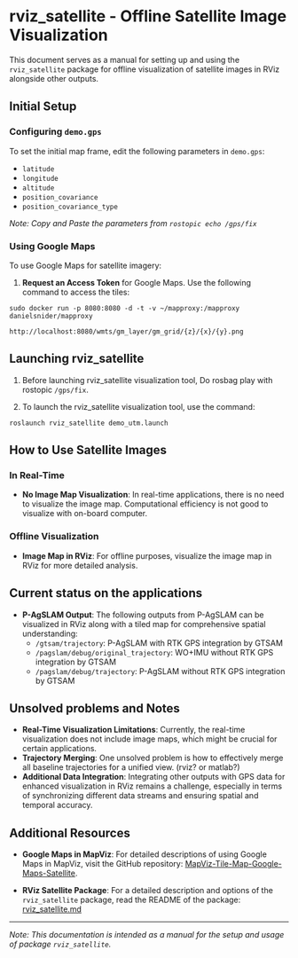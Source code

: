 # rviz_satellite - Offline Satellite Image Visualization

This document serves as a manual for setting up and using the `rviz_satellite` package for offline visualization of satellite images in RViz alongside other outputs.


## Initial Setup

### Configuring `demo.gps`
To set the initial map frame, edit the following parameters in `demo.gps`:
- `latitude`
- `longitude`
- `altitude`
- `position_covariance`
- `position_covariance_type`

*Note: Copy and Paste the parameters from `rostopic echo /gps/fix`*

### Using Google Maps
To use Google Maps for satellite imagery:
1. **Request an Access Token** for Google Maps. Use the following command to access the tiles:
```
sudo docker run -p 8080:8080 -d -t -v ~/mapproxy:/mapproxy danielsnider/mapproxy
```
```
http://localhost:8080/wmts/gm_layer/gm_grid/{z}/{x}/{y}.png
```


## Launching rviz_satellite
1. Before launching rviz_satellite visualization tool, Do rosbag play with rostopic `/gps/fix`.

2. To launch the rviz_satellite visualization tool, use the command:
```
roslaunch rviz_satellite demo_utm.launch
```


## How to Use Satellite Images

### In Real-Time
- **No Image Map Visualization**: In real-time applications, there is no need to visualize the image map. Computational efficiency is not good to visualize with on-board computer.

### Offline Visualization
- **Image Map in RViz**: For offline purposes, visualize the image map in RViz for more detailed analysis.

## Current status on the applications

- **P-AgSLAM Output**: The following outputs from P-AgSLAM can be visualized in RViz along with a tiled map for comprehensive spatial understanding:
  - `/gtsam/trajectory`: P-AgSLAM with RTK GPS integration by GTSAM
  - `/pagslam/debug/original_trajectory`: WO+IMU without RTK GPS integration by GTSAM
  - `/pagslam/debug/trajectory`: P-AgSLAM without RTK GPS integration by GTSAM


## Unsolved problems and Notes

- **Real-Time Visualization Limitations**: Currently, the real-time visualization does not include image maps, which might be crucial for certain applications.
- **Trajectory Merging**: One unsolved problem is how to effectively merge all baseline trajectories for a unified view. (rviz? or matlab?)
- **Additional Data Integration**: Integrating other outputs with GPS data for enhanced visualization in RViz remains a challenge, especially in terms of synchronizing different data streams and ensuring spatial and temporal accuracy.


## Additional Resources

- **Google Maps in MapViz**: For detailed descriptions of using Google Maps in MapViz, visit the GitHub repository:
  [MapViz-Tile-Map-Google-Maps-Satellite](https://github.com/danielsnider/MapViz-Tile-Map-Google-Maps-Satellite).

- **RViz Satellite Package**: For a detailed description and options of the `rviz_satellite` package, read the README of the package:
  [rviz_satellite.md](rviz_satellite.md)

---

*Note: This documentation is intended as a manual for the setup and usage of package `rviz_satellite`.*
